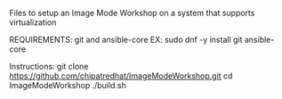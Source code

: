 Files to setup an Image Mode Workshop on a system that supports virtualization

REQUIREMENTS: git and ansible-core
  EX: sudo dnf -y install git ansible-core

Instructions:
git clone https://github.com/chipatredhat/ImageModeWorkshop.git
cd ImageModeWorkshop
./build.sh
